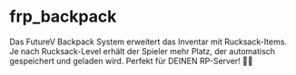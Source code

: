 # frp_backpack
Das FutureV Backpack System erweitert das Inventar mit Rucksack-Items. Je nach Rucksack-Level erhält der Spieler mehr Platz, der automatisch gespeichert und geladen wird. Perfekt für DEINEN RP-Server! 🎒🔥

